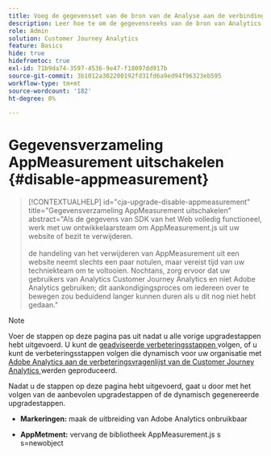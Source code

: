 ```yaml
---
title: Voeg de gegevensset van de bron van de Analyse aan de verbinding toe
description: Leer hoe te om de gegevensreeks van de bron van Analytics aan de verbinding toe te voegen
role: Admin
solution: Customer Journey Analytics
feature: Basics
hide: true
hidefromtoc: true
exl-id: 71b9da74-3597-4536-9e47-f18097dd917b
source-git-commit: 3b1012a302200192fd31fd6a9ed94f96323eb595
workflow-type: tm+mt
source-wordcount: '182'
ht-degree: 0%

---
```


# Gegevensverzameling AppMeasurement uitschakelen {#disable-appmeasurement}

<!-- markdownlint-disable MD034 -->

>[!CONTEXTUALHELP]
>id="cja-upgrade-disable-appmeasurement"
>title="Gegevensverzameling AppMeasurement uitschakelen"
>abstract="Als de gegevens van SDK van het Web volledig functioneel, werk met uw ontwikkelaarsteam om AppMeasurement.js uit uw website of bezit te verwijderen.<br><br> de handeling van het verwijderen van AppMeasurement uit een website neemt slechts een paar notulen, maar vereist tijd van uw techniekteam om te voltooien. Nochtans, zorg ervoor dat uw gebruikers van Analytics Customer Journey Analytics en niet Adobe Analytics gebruiken; dit aankondigingsproces om iedereen over te bewegen zou beduidend langer kunnen duren als u dit nog niet hebt gedaan."

<!-- markdownlint-enable MD034 -->

>[!NOTE]
> 
>Voer de stappen op deze pagina pas uit nadat u alle vorige upgradestappen hebt uitgevoerd. U kunt de [ geadviseerde verbeteringsstappen ](/help/getting-started/cja-upgrade/cja-upgrade-recommendations.md#recommended-upgrade-steps-for-most-organizations) volgen, of u kunt de verbeteringsstappen volgen die dynamisch voor uw organisatie met [ Adobe Analytics aan de verbeteringsvragenlijst van de Customer Journey Analytics ](https://gigazelle.github.io/cja-ttv/) werden geproduceerd.
>
>Nadat u de stappen op deze pagina hebt uitgevoerd, gaat u door met het volgen van de aanbevolen upgradestappen of de dynamisch gegenereerde upgradestappen.

<!-- need to work on this -->

* **Markeringen:** maak de uitbreiding van Adobe Analytics onbruikbaar

* **AppMetment:** vervang de bibliotheek AppMeasurement.js s s=newobject
